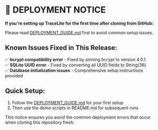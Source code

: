 # 🚨 DEPLOYMENT NOTICE

**If you're setting up TraceLite for the first time after cloning from GitHub:**

Please read [DEPLOYMENT_GUIDE.md](DEPLOYMENT_GUIDE.md) first to avoid common setup issues.

## Known Issues Fixed in This Release:

✅ **bcrypt compatibility error** - Fixed by pinning bcrypt to version 4.0.1  
✅ **SQLite UUID error** - Fixed by converting all UUID fields to String(36)  
✅ **Database initialization issues** - Comprehensive setup instructions provided  

## Quick Setup:
1. Follow the [DEPLOYMENT_GUIDE.md](DEPLOYMENT_GUIDE.md) for your first setup
2. Then use the demo scripts in README.md for subsequent runs

This notice ensures you avoid the common deployment errors that occur when cloning this repository fresh.
